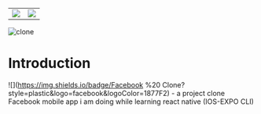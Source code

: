 <table border=0>
<tr>
<td><img src="https://img.shields.io/badge/Facebook--clone-React%20Ntive-blue" /></td>
<td>
<a href="https://youtu.be/35_hYAOoZ0U">
<img src="https://img.shields.io/badge/Project%20Demo-FF0000?style=plastic&logo=youtube&logoColor=white" />
</a>
</td>
</tr>
</table>

![clone](clone.gif)

# Introduction

![](https://img.shields.io/badge/Facebook %20 Clone?style=plastic&logo=facebook&logoColor=1877F2) - a project clone Facebook mobile app i am doing while learning react native (IOS-EXPO CLI)
